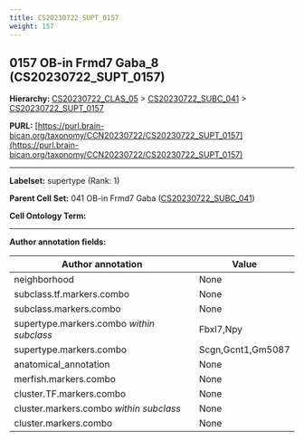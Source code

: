 ```yaml
---
title: CS20230722_SUPT_0157
weight: 157
---
```

## 0157 OB-in Frmd7 Gaba_8 (CS20230722_SUPT_0157)
<b>Hierarchy: </b>
[CS20230722_CLAS_05](../CS20230722_CLAS_05) >
[CS20230722_SUBC_041](../CS20230722_SUBC_041) >
[CS20230722_SUPT_0157](../CS20230722_SUPT_0157)

**PURL:** [https://purl.brain-bican.org/taxonomy/CCN20230722/CS20230722_SUPT_0157](https://purl.brain-bican.org/taxonomy/CCN20230722/CS20230722_SUPT_0157)

---


**Labelset:** supertype (Rank: 1)

**Parent Cell Set:** 041 OB-in Frmd7 Gaba ([CS20230722_SUBC_041](../CS20230722_SUBC_041))



**Cell Ontology Term:** 

[MARKER GENES.]: #


---

[TRANSFERRED ANNOTATIONS.]: #


[AUTHOR ANNOTATION FIELDS.]: #


**Author annotation fields:**

| Author annotation | Value |
|-------------------|-------|
|neighborhood|None|
|subclass.tf.markers.combo|None|
|subclass.markers.combo|None|
|supertype.markers.combo _within subclass_|Fbxl7,Npy|
|supertype.markers.combo|Scgn,Gcnt1,Gm5087|
|anatomical_annotation|None|
|merfish.markers.combo|None|
|cluster.TF.markers.combo|None|
|cluster.markers.combo _within subclass_|None|
|cluster.markers.combo|None|
